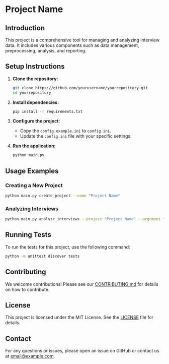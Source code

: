 # Project Name

## Introduction

This project is a comprehensive tool for managing and analyzing interview data. It includes various components such as data management, preprocessing, analysis, and reporting.

## Setup Instructions

1. **Clone the repository:**
   ```bash
   git clone https://github.com/yourusername/yourrepository.git
   cd yourrepository
   ```

2. **Install dependencies:**
   ```bash
   pip install -r requirements.txt
   ```

3. **Configure the project:**
   - Copy the `config.example.ini` to `config.ini`.
   - Update the `config.ini` file with your specific settings.

4. **Run the application:**
   ```bash
   python main.py
   ```

## Usage Examples

### Creating a New Project

```bash
python main.py create_project --name "Project Name"
```

### Analyzing Interviews

```bash
python main.py analyze_interviews --project "Project Name" --argument "Argument Value"
```

## Running Tests

To run the tests for this project, use the following command:

```bash
python -m unittest discover tests
```

## Contributing

We welcome contributions! Please see our [CONTRIBUTING.md](CONTRIBUTING.md) for details on how to contribute.

## License

This project is licensed under the MIT License. See the [LICENSE](LICENSE) file for details.

## Contact

For any questions or issues, please open an issue on GitHub or contact us at [email@example.com](mailto:email@example.com).
